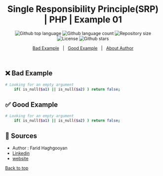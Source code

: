 <h1 align="center">Single Responsibility Principle(SRP) | PHP | Example 01</h1>

<p align="center">
  <img alt="Github top language" src="https://img.shields.io/github/languages/top/faridhaghgooyan/programming-challenges?label=PHP&color=56BEB8&language=php">

  <img alt="Github language count" src="https://img.shields.io/github/languages/count/faridhaghgooyan/programming-challenges?color=56BEB8">

  <img alt="Repository size" src="https://img.shields.io/github/repo-size/faridhaghgooyan/programming-challenges?color=56BEB8">

  <img alt="License" src="https://img.shields.io/github/license/faridhaghgooyan/programming-challenges?color=56BEB8">


  <img alt="Github stars" src="https://img.shields.io/github/stars/faridhaghgooyan/programming-challenges?color=56BEB8" />
</p>


<p align="center">
  <a href="#x-bad-example">Bad Example</a> &#xa0; | &#xa0; 
  <a href="#white_check_mark-good-example">Good Example</a> &#xa0; | &#xa0;
  <a href="#memo-Sources">About Author</a> 
</p>

<br>

## :x: Bad Example ##

```bash
# Looking for an empty argument
    if( is_null($a1) || is_null($a2) ) return false;
```

## :white_check_mark: Good Example ##


```bash
# Looking for an empty argument
    if( is_null($a1) || is_null($a2) ) return false;
```




## :memo: Sources ##

- Author : Farid Haghgooyan
- [Linkedin](https://www.linkedin.com/in/farid-haghgooyan/)
- [website](https://mrhaghgooyan.com/)


<a href="#top">Back to top</a>
